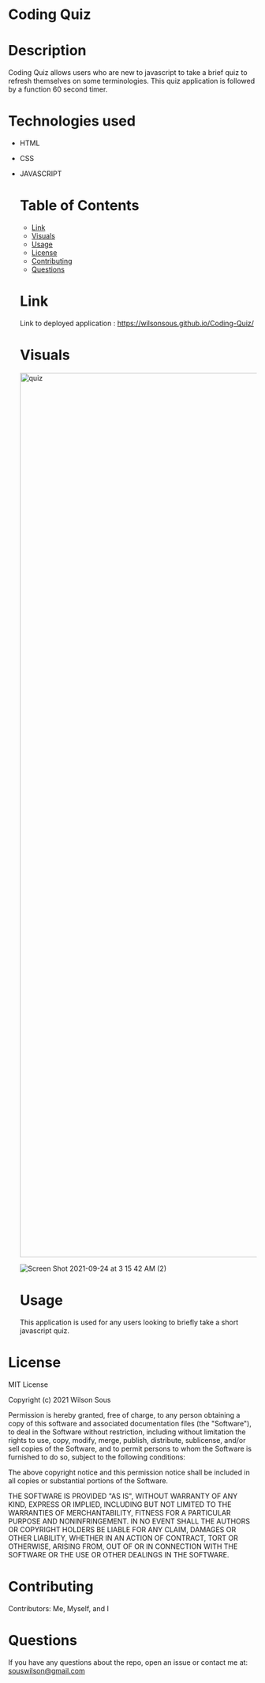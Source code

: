  # Coding Quiz

 # Description
   Coding Quiz allows users who are new to javascript to take a brief quiz to refresh themselves on some terminologies. This quiz application is followed by a function 60 second timer.
  
# Technologies used
- HTML
- CSS
- JAVASCRIPT

  # Table of Contents 
  * [Link](#Link)
  * [Visuals](#Visuals)
  * [Usage](#usage)
  * [License](#license)
  * [Contributing](#contributing)
  * [Questions](#questions)
  
  # Link 
  Link to deployed application : https://wilsonsous.github.io/Coding-Quiz/
  
  # Visuals
   <img width="1792" alt="quiz" src="https://user-images.githubusercontent.com/78562158/134108341-c03f09b7-d294-4204-862e-73d619e7def8.png">
   
   ![Screen Shot 2021-09-24 at 3 15 42 AM (2)](https://user-images.githubusercontent.com/78562158/134633923-297d889a-2c8f-491a-a414-5299e5f58a4f.png)


  
  # Usage
  ​This application is used for any users looking to briefly take a short javascript quiz.
  
# License
MIT License

Copyright (c) 2021 Wilson Sous

Permission is hereby granted, free of charge, to any person obtaining a copy of this software and associated documentation files (the "Software"), to deal in the Software without restriction, including without limitation the rights to use, copy, modify, merge, publish, distribute, sublicense, and/or sell copies of the Software, and to permit persons to whom the Software is furnished to do so, subject to the following conditions:

The above copyright notice and this permission notice shall be included in all copies or substantial portions of the Software.

THE SOFTWARE IS PROVIDED "AS IS", WITHOUT WARRANTY OF ANY KIND, EXPRESS OR IMPLIED, INCLUDING BUT NOT LIMITED TO THE WARRANTIES OF MERCHANTABILITY, FITNESS FOR A PARTICULAR PURPOSE AND NONINFRINGEMENT. IN NO EVENT SHALL THE AUTHORS OR COPYRIGHT HOLDERS BE LIABLE FOR ANY CLAIM, DAMAGES OR OTHER LIABILITY, WHETHER IN AN ACTION OF CONTRACT, TORT OR OTHERWISE, ARISING FROM, OUT OF OR IN CONNECTION WITH THE SOFTWARE OR THE USE OR OTHER DEALINGS IN THE SOFTWARE.
  
  # Contributing
  ​Contributors: Me, Myself, and I
  
  # Questions
  If you have any questions about the repo, open an issue or contact me at: souswilson@gmail.com
